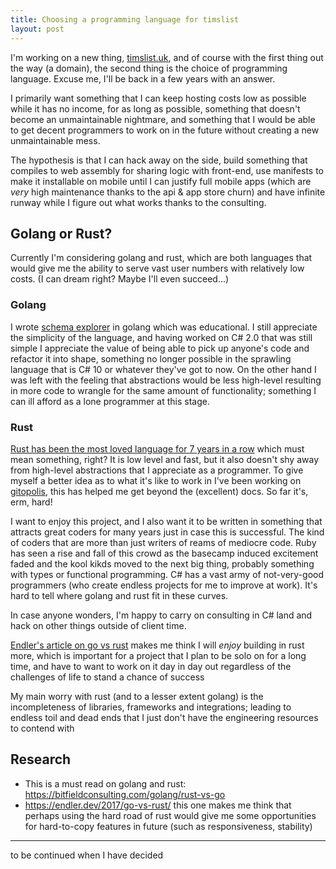 ```yaml
---
title: Choosing a programming language for timslist
layout: post
---
```


I'm working on a new thing, [timslist.uk](https://timslist.uk/), and of course with the first thing out the way (a domain), the second thing is the choice of programming language. Excuse me, I'll be back in a few years with an answer.

I primarily want something that I can keep hosting costs low as possible while it has no income, for as long as possible, something that doesn't become an unmaintainable nightmare, and something that I would be able to get decent programmers to work on in the future without creating a new unmaintainable mess.

The hypothesis is that I can hack away on the side, build something that compiles to web assembly for sharing logic with front-end, use manifests to make it installable on mobile until I can justify full mobile apps (which are *very* high maintenance thanks to the api & app store churn) and have infinite runway while I figure out what works thanks to the consulting.

## Golang or Rust?

Currently I'm considering golang and rust, which are both languages that would give me the ability to serve vast user numbers with relatively low costs. (I can dream right? Maybe I'll even succeed...)

### Golang

I wrote [schema explorer](https://github.com/timabell/schema-explorer) in golang which was educational. I still appreciate the simplicity of the language, and having worked on C# 2.0 that was still simple I appreciate the value of being able to pick up anyone's code and refactor it into shape, something no longer possible in the sprawling language that is C# 10 or whatever they've got to now. On the other hand I was left with the feeling that abstractions would be less high-level resulting in more code to wrangle for the same amount of functionality; something I can ill afford as a lone programmer at this stage.

### Rust

[Rust has been the most loved language for 7 years in a row](https://survey.stackoverflow.co/2022/#overview) which must mean something, right? It is low level and fast, but it also doesn't shy away from high-level abstractions that I appreciate as a programmer. To give myself a better idea as to what it's like to work in I've been working on [gitopolis](https://github.com/timabell/gitopolis/), this has helped me get beyond the (excellent) docs. So far it's, erm, hard!

I want to enjoy this project, and I also want it to be written in something that attracts great coders for many years just in case this is successful. The kind of coders that are more than just writers of reams of mediocre code. Ruby has seen a rise and fall of this crowd as the basecamp induced excitement faded and the kool kikds moved to the next big thing, probably something with types or functional programming. C# has a vast army of not-very-good programmers (who create endless projects for me to improve at work). It's hard to tell where golang and rust fit in these curves.

In case anyone wonders, I'm happy to carry on consulting in C# land and hack on other things outside of client time.

[Endler's article on go vs rust](https://endler.dev/2017/go-vs-rust/) makes me think I will *enjoy* building in rust more, which is important for a project that I plan to be solo on for a long time, and have to want to work on it day in day out regardless of the challenges of life to stand a chance of success

My main worry with rust (and to a lesser extent golang) is the incompleteness of libraries, frameworks and integrations; leading to endless toil and dead ends that I just don't have the engineering resources to contend with

## Research

* This is a must read on golang and rust: <https://bitfieldconsulting.com/golang/rust-vs-go>
* <https://endler.dev/2017/go-vs-rust/> this one makes me think that perhaps using the hard road of rust would give me some opportunities for hard-to-copy features in future (such as responsiveness, stability)

---

to be continued when I have decided
